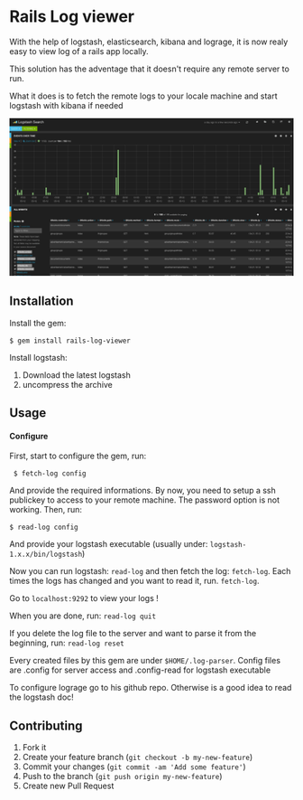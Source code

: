 # Rails Log viewer

With the help of logstash, elasticsearch, kibana and lograge, it is now realy easy to view log of a rails app locally.

This solution has the adventage that it doesn't require any remote server to run.

What it does is to fetch the remote logs to your locale machine and start logstash with kibana if needed

![Your awsome logs](https://github.com/collaide/rails-log-viewer/blob/master/logstash.jpg)

## Installation

Install the gem:

    $ gem install rails-log-viewer
    
Install logstash:

1. Download the latest logstash
2. uncompress the archive

## Usage

#### Configure

First, start to configure the gem, run:

     $ fetch-log config
     
And provide the required informations. By now, you need to setup a ssh publickey to access to your remote machine. The password option is not working. Then, run:

    $ read-log config
    
And provide your logstash executable (usually under: `logstash-1.x.x/bin/logstash`)

Now you can run logstash: ` read-log ` and then fetch the log: ` fetch-log `. Each times the logs has changed and you want to read it, run. ` fetch-log `.

Go to ` localhost:9292 ` to view your logs !

When you are done, run: ` read-log quit `

If you delete the log file to the server and want to parse it from the beginning, run: `read-log reset`

Every created files by this gem are under `$HOME/.log-parser`. Config files are .config for server access and .config-read for logstash executable

To configure lograge go to his github repo. Otherwise is a good idea to read the logstash doc!

## Contributing

1. Fork it
2. Create your feature branch (`git checkout -b my-new-feature`)
3. Commit your changes (`git commit -am 'Add some feature'`)
4. Push to the branch (`git push origin my-new-feature`)
5. Create new Pull Request
